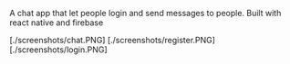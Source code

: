 A chat app that let people login and send messages to people. Built with react native and firebase

[./screenshots/chat.PNG]
[./screenshots/register.PNG]
[./screenshots/login.PNG]
